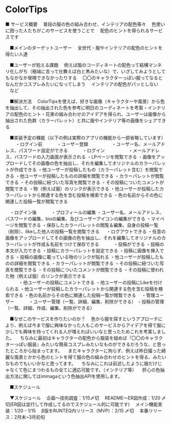 # ColorTips
■ サービス概要
　普段の服の色の組み合わせ、インテリアの配色等々
　色使いに困った人たちがこのサービスを使うことで
　配色のヒントを得られるサービスです


　■メインのターゲットユーザー
　全世代・服やインテリアの配色のヒントを得たい人達

　■ユーザーが抱える課題
　例えば服のコーディネートの配色って結構マンネリ化しがち（極端に言って仕舞えば白と黒みたいな）で、いざしてみようとしてもなかなか冒険できなかったりする
　〇〇のキャラクターっぽい服ってなるとなんだかコスプレみたいになってしまう
　インテリアの配色がパッとしない
　など
　

　■解決方法
　ColorTipsを使えば、好きな画像（キャラクターや風景）から色を抽出して、その抽出された色を参考に明日のコーディネートを考案・インテリアの配色のヒント・花束の組み合わせのアイデアを得られ、ユーザーは画像から抽出された色群（カラーパレット）と共に服やインテリア等の画像をシェアできる

　■実装予定の機能（以下の例は実際のアプリの機能から一部省略しています）
　
　・ログイン前
　　　・ユーザー登録
　　　　　・ユーザー名、メールアドレス、パスワード設定ができる
　　　・ログイン
　　　　　・メールアドレス、パスワードの入力画面が表示される
     ・LPページを閲覧できる
     ・画像をアップロードしてその画像の色を抽出し、それを編集してオリジナルのカラーパレットが作成できる
     ・他ユーザーが投稿したもの（カラーパレット含む）を閲覧できる
     ・他ユーザーが投稿したものの詳細を閲覧できる
        ・カラーパレットが閲覧できる
        ・その投稿に紐づいた写真を閲覧できる
        ・その投稿についたコメントが閲覧できる
        ・物（例えば服）のリンクが表示できる
     ・他ユーザーが投稿したカラーパレットから関連する色を含む投稿を検索できる
     ・色の名前からその色に関連した投稿一覧が閲覧できる
　　　

　・ログイン後
　　　・プロフィールの編集
        ・ユーザー名、メールアドレス、パスワードの編集、bioの編集、及びユーザーアイコンの編集ができる
     ・マイページを閲覧できる
        ・保存したカラーパレットの閲覧＆編集、自身の投稿一覧（削除）、likeした他人の投稿一覧を閲覧できる
 　  ・ログアウトできる
     ・任意の画像をアップロードしてその画像の色を抽出し、それを編集してオリジナルのカラーパレットが作成＆名前をつけて保存できる
　　　・投稿ができる
        ・投稿の本文が入力できる
        ・投稿にカラーパレットを設定できる
        ・投稿に画像を挿入できる
        ・投稿の画像に載っている物のリンクが貼れる
     ・他ユーザーが投稿したものの詳細を閲覧できる
        ・カラーパレットが閲覧できる
        ・その投稿に紐づいた写真を閲覧できる
        ・その投稿についたコメントが閲覧できる
        ・その投稿に使われた物（例えば服）のリンクが表示できる   
　　　・他ユーザーの投稿にコメントできる
     ・他ユーザーの投稿にLikeを付けられる
     ・他ユーザーが投稿したカラーパレットから関連する色を含む投稿を検索できる
     ・色の名前からその色に関連した投稿一覧が閲覧できる
　・管理ユーザー
　　　・ユーザー管理（一覧、詳細、編集、削除ができる）
     ・投稿の管理（一覧、詳細、作成、編集、削除ができる）
　　　

　■なぜこのサービスを作りたいのか？
　色から服を探すというアプローチにより、例えば今まで服に興味なかった人もこのサービスからアイデアを得て服に少しでも興味を持ってくれる人が増えればいいなと思ったためこれを考案しました。
　ちなみに最初はキャラクターの配色から服装を組めば『〇〇のキャラクターっぽい服装』みたいな簡易コスプレみたいなものができるだろうな、と思ったところから始まってます。
　またキャラクターに拘らず、例えば昨日撮った綺麗な風景とかから色のヒントを得て服の色の組み合わせのヒントを得る、みたいなものでもいいかなと思ってます。
　ちなみにこれは前述したように服だけじゃなくて色にまつわるもの全てに適応可能です。（インテリア等）
　肝心の色抽出方法に関してはimmagaという色抽出APIを使用します。

　■スケジュール

　▼スケジュール
　企画〜技術調査：1/15〆切
　README〜ER図作成：1/20 〆切(ER図は並行して作成してるのでスケジュール的に可能です)
　メイン機能実装：1/20 - 1/15
　β版をRUNTEQ内リリース（MVP）：2/15 〆切
　本番リリース：2月末~3月初旬
